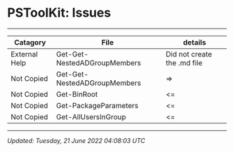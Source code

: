 ﻿# PSToolKit: Issues

---

| Catagory      | File                         | details                     |
| ------------- | ---------------------------- | --------------------------- |
| External Help | Get-Get-NestedADGroupMembers | Did not create the .md file |
| Not Copied    | Get-Get-NestedADGroupMembers | =>                          |
| Not Copied    | Get-BinRoot                  | <=                          |
| Not Copied    | Get-PackageParameters        | <=                          |
| Not Copied    | Get-AllUsersInGroup          | <=                          |

---

*Updated: Tuesday, 21 June 2022 04:08:03 UTC*
